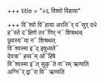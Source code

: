 +++
title = "०६ विश्वो विहाया"

+++
वि᳓श्वो वि᳓हाया अरति᳓र् व᳓सुर् दधे  
ह᳓स्ते द᳓क्षिणे तर᳓णिर् न᳓ शिश्रथच्  
छ्रवस्य᳓या न᳓ शिश्रथत्  
वि᳓श्वस्मा इ᳓द् इषुध्यते᳓  
देवत्रा᳓ हव्य᳓म् ओ᳓हिषे  
वि᳓श्वस्मा इ᳓त् सुकृ᳓ते वा᳓रम् ऋण्वति  
अग्नि᳓र् द्वा᳓रा वि᳓ ऋण्वति